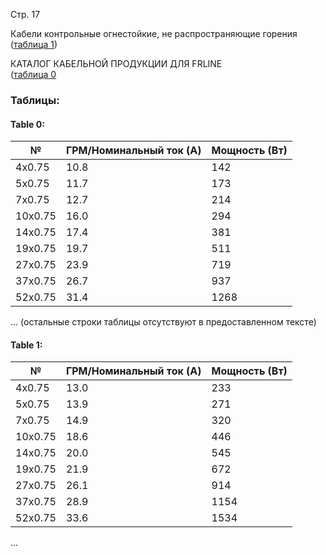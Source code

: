 Стр. 17

Кабели контрольные огнестойкие, не распространяющие горения  
([таблица 1](#477ef3ec-8bcd-4445-91f1-44419b253c23))

КАТАЛОГ КАБЕЛЬНОЙ ПРОДУКЦИИ ДЛЯ FRLINE  
([таблица 0](#fdc19171-43c1-4612-a846-6c7d222455b2)

### Таблицы:

#### Table 0:
| № | ГРМ/Номинальный ток (A) | Мощность (Вт) |
|---|-------------------------|---------------|
| 4x0.75 | 10.8 | 142 |
| 5x0.75 | 11.7 | 173 |
| 7x0.75 | 12.7 | 214 |
| 10x0.75 | 16.0 | 294 |
| 14x0.75 | 17.4 | 381 |
| 19x0.75 | 19.7 | 511 |
| 27x0.75 | 23.9 | 719 |
| 37x0.75 | 26.7 | 937 |
| 52x0.75 | 31.4 | 1268 |

... (остальные строки таблицы отсутствуют в предоставленном тексте)

#### Table 1:
| № | ГРМ/Номинальный ток (A) | Мощность (Вт) |
|---|------------------------|--------------|
| 4x0.75 | 13.0 | 233 |
| 5x0.75 | 13.9 | 271 |
| 7x0.75 | 14.9 | 320 |
| 10x0.75 | 18.6 | 446 |
| 14x0.75 | 20.0 | 545 |
| 19x0.75 | 21.9 | 672 |
| 27x0.75 | 26.1 | 914 |
| 37x0.75 | 28.9 | 1154 |
| 52x0.75 | 33.6 | 1534 |

...
